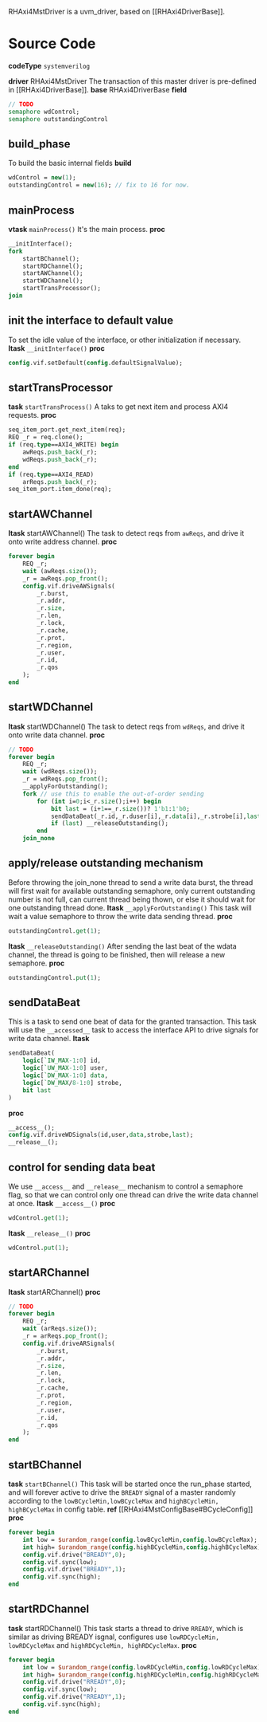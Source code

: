 RHAxi4MstDriver is a uvm_driver, based on [[RHAxi4DriverBase]].

# Source Code
**codeType** `systemverilog`

**driver** RHAxi4MstDriver
The transaction of this master driver is pre-defined in [[RHAxi4DriverBase]].
**base** RHAxi4DriverBase
**field**
```systemverilog
// TODO
semaphore wdControl;
semaphore outstandingControl
```
## build_phase
To build the basic internal fields
**build**
```systemverilog
wdControl = new(1);
outstandingControl = new(16); // fix to 16 for now.
```
## mainProcess
**vtask** `mainProcess()`
It's the main process.
**proc**
```systemverilog
__initInterface();
fork
	startBChannel();
	startRDChannel();
	startAWChannel();
	startWDChannel();
	startTransProcessor();
join
```
## init the interface to default value
To set the idle value of the interface, or other initialization if necessary.
**ltask** `__initInterface()`
**proc**
```systemverilog
config.vif.setDefault(config.defaultSignalValue);
```
## startTransProcessor
**task** `startTransProcess()`
A taks to get next item and process AXI4 requests.
**proc**
```systemverilog
seq_item_port.get_next_item(req);
REQ _r = req.clone();
if (req.type==AXI4_WRITE) begin
	awReqs.push_back(_r);
	wdReqs.push_back(_r);
end
if (req.type==AXI4_READ)
	arReqs.push_back(_r);
seq_item_port.item_done(req);
```

## startAWChannel
**ltask** startAWChannel()
The task to detect reqs from `awReqs`, and drive it onto write address channel.
**proc**
```systemverilog
forever begin
	REQ _r;
	wait (awReqs.size());
	_r = awReqs.pop_front();
	config.vif.driveAWSignals(
		_r.burst,
		_r.addr,
		_r.size,
		_r.len,
		_r.lock,
		_r.cache,
		_r.prot,
		_r.region,
		_r.user,
		_r.id,
		_r.qos
	);
end
```
## startWDChannel
**ltask** startWDChannel()
The task to detect reqs from `wdReqs`, and drive it onto write data channel.
**proc**
```systemverilog
// TODO
forever begin
	REQ _r;
	wait (wdReqs.size());
	_r = wdReqs.pop_front();
	__applyForOutstanding();
	fork // use this to enable the out-of-order sending
		for (int i=0;i<_r.size();i++) begin
			bit last = (i+1==_r.size())? 1'b1:1'b0;
			sendDataBeat(_r.id,_r.duser[i],_r.data[i],_r.strobe[i],last);
			if (last) __releaseOutstanding();
		end
	join_none
```
## apply/release outstanding mechanism
Before throwing the join_none thread to send a write data burst, the thread will first wait for available outstanding semaphore, only current outstanding number is not full, can current thread being thown, or else it should wait for one outstanding thread done.
**ltask** `__applyForOutstanding()`
This task will wait a value semaphore to throw the write data sending thread.
**proc**
```systemverilog
outstandingControl.get(1);
```
**ltask** `__releaseOutstanding()`
After sending the last beat of the wdata channel, the thread is going to be finished, then will release a new semaphore.
**proc**
```systemverilog
outstandingControl.put(1);
```
## sendDataBeat
This is a task to send one beat of data for the granted transaction. This task will use the `__accessed__` task to access the interface API to drive signals for write data channel.
**ltask** 
```systemverilog
sendDataBeat(
	logic[`IW_MAX-1:0] id,
	logic[`UW_MAX-1:0] user,
	logic[`DW_MAX-1:0] data,
	logic[`DW_MAX/8-1:0] strobe,
	bit last
)
```
**proc**
```systemverilog
__access__();
config.vif.driveWDSignals(id,user,data,strobe,last);
__release__();
```
## control for sending data beat
We use `__access__` and `__release__` mechanism to control a semaphore flag, so that we can control only one thread can drive the write data channel at once.
**ltask** `__access__()`
**proc**
```systemverilog
wdControl.get(1);
```
**ltask** `__release__()`
**proc**
```systemverilog
wdControl.put(1);
```
## startARChannel
**ltask** startARChannel()
**proc**
```systemverilog
// TODO
forever begin
	REQ _r;
	wait (arReqs.size());
	_r = arReqs.pop_front();
	config.vif.driveARSignals(
		_r.burst,
		_r.addr,
		_r.size,
		_r.len,
		_r.lock,
		_r.cache,
		_r.prot,
		_r.region,
		_r.user,
		_r.id,
		_r.qos
	);
end
```
## startBChannel
**task** `startBChannel()`
This task will be started once the run_phase started, and will forever active to drive the `BREADY` signal of a master randomly according to the `lowBCycleMin,lowBCycleMax` and `highBCycleMin, highBCycleMax` in config table.
**ref**
[[RHAxi4MstConfigBase#BCycleConfig]]
**proc**
```systemverilog
forever begin
	int low = $urandom_range(config.lowBCycleMin,config.lowBCycleMax);
	int high= $urandom_range(config.highBCycleMin,config.highBCycleMax);
	config.vif.drive("BREADY",0);
	config.vif.sync(low);
	config.vif.drive("BREADY",1);
	config.vif.sync(high);
end
```
## startRDChannel
**task** startRDChannel()
This task starts a thread to drive `RREADY`, which is similar as driving BREADY isgnal, configures use `lowRDCycleMin, lowRDCycleMax` and `highRDCycleMin, highRDCycleMax`.
**proc**
```systemverilog
forever begin
	int low = $urandom_range(config.lowRDCycleMin,config.lowRDCycleMax);
	int high= $urandom_range(config.highRDCycleMin,config.highRDCycleMax);
	config.vif.drive("RREADY",0);
	config.vif.sync(low);
	config.vif.drive("RREADY",1);
	config.vif.sync(high);
end
```



